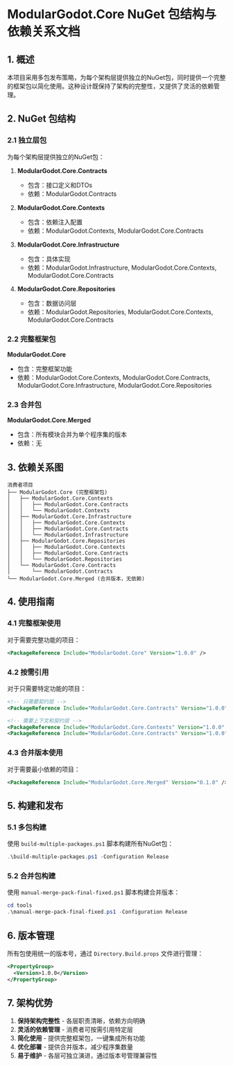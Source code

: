 # ModularGodot.Core NuGet 包结构与依赖关系文档

## 1. 概述

本项目采用多包发布策略，为每个架构层提供独立的NuGet包，同时提供一个完整的框架包以简化使用。这种设计既保持了架构的完整性，又提供了灵活的依赖管理。

## 2. NuGet 包结构

### 2.1 独立层包

为每个架构层提供独立的NuGet包：

1. **ModularGodot.Core.Contracts**
   - 包含：接口定义和DTOs
   - 依赖：ModularGodot.Contracts

2. **ModularGodot.Core.Contexts**
   - 包含：依赖注入配置
   - 依赖：ModularGodot.Contexts, ModularGodot.Core.Contracts

3. **ModularGodot.Core.Infrastructure**
   - 包含：具体实现
   - 依赖：ModularGodot.Infrastructure, ModularGodot.Core.Contexts, ModularGodot.Core.Contracts

4. **ModularGodot.Core.Repositories**
   - 包含：数据访问层
   - 依赖：ModularGodot.Repositories, ModularGodot.Core.Contexts, ModularGodot.Core.Contracts

### 2.2 完整框架包

**ModularGodot.Core**
   - 包含：完整框架功能
   - 依赖：ModularGodot.Core.Contexts, ModularGodot.Core.Contracts, ModularGodot.Core.Infrastructure, ModularGodot.Core.Repositories

### 2.3 合并包

**ModularGodot.Core.Merged**
   - 包含：所有模块合并为单个程序集的版本
   - 依赖：无

## 3. 依赖关系图

```
消费者项目
├── ModularGodot.Core (完整框架包)
│   ├── ModularGodot.Core.Contexts
│   │   ├── ModularGodot.Core.Contracts
│   │   └── ModularGodot.Contexts
│   ├── ModularGodot.Core.Infrastructure
│   │   ├── ModularGodot.Core.Contexts
│   │   ├── ModularGodot.Core.Contracts
│   │   └── ModularGodot.Infrastructure
│   ├── ModularGodot.Core.Repositories
│   │   ├── ModularGodot.Core.Contexts
│   │   ├── ModularGodot.Core.Contracts
│   │   └── ModularGodot.Repositories
│   └── ModularGodot.Core.Contracts
│       └── ModularGodot.Contracts
└── ModularGodot.Core.Merged (合并版本，无依赖)
```

## 4. 使用指南

### 4.1 完整框架使用

对于需要完整功能的项目：

```xml
<PackageReference Include="ModularGodot.Core" Version="1.0.0" />
```

### 4.2 按需引用

对于只需要特定功能的项目：

```xml
<!-- 只需要契约层 -->
<PackageReference Include="ModularGodot.Core.Contracts" Version="1.0.0" />

<!-- 需要上下文和契约层 -->
<PackageReference Include="ModularGodot.Core.Contexts" Version="1.0.0" />
<PackageReference Include="ModularGodot.Core.Contracts" Version="1.0.0" />
```

### 4.3 合并版本使用

对于需要最小依赖的项目：

```xml
<PackageReference Include="ModularGodot.Core.Merged" Version="0.1.0" />
```

## 5. 构建和发布

### 5.1 多包构建

使用 `build-multiple-packages.ps1` 脚本构建所有NuGet包：

```powershell
.\build-multiple-packages.ps1 -Configuration Release
```

### 5.2 合并包构建

使用 `manual-merge-pack-final-fixed.ps1` 脚本构建合并版本：

```powershell
cd tools
.\manual-merge-pack-final-fixed.ps1 -Configuration Release
```

## 6. 版本管理

所有包使用统一的版本号，通过 `Directory.Build.props` 文件进行管理：

```xml
<PropertyGroup>
  <Version>1.0.0</Version>
</PropertyGroup>
```

## 7. 架构优势

1. **保持架构完整性** - 各层职责清晰，依赖方向明确
2. **灵活的依赖管理** - 消费者可按需引用特定层
3. **简化使用** - 提供完整框架包，一键集成所有功能
4. **优化部署** - 提供合并版本，减少程序集数量
5. **易于维护** - 各层可独立演进，通过版本号管理兼容性